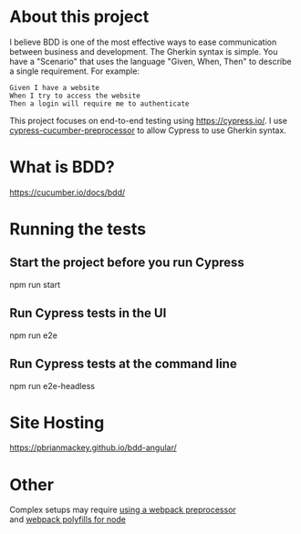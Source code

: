 # About this project

I believe BDD is one of the most effective ways to ease communication between business and development. The Gherkin syntax is simple. You have a "Scenario" that uses the language "Given, When, Then" to describe a single requirement. For example:

```
Given I have a website
When I try to access the website
Then a login will require me to authenticate
```

This project focuses on end-to-end testing using https://cypress.io/. I use [cypress-cucumber-preprocessor](https://github.com/badeball/cypress-cucumber-preprocessor/blob/master/docs/quick-start.md) to allow Cypress to use Gherkin syntax.

# What is BDD?

https://cucumber.io/docs/bdd/

# Running the tests

## Start the project before you run Cypress

npm run start

## Run Cypress tests in the UI

npm run e2e

## Run Cypress tests at the command line

npm run e2e-headless

# Site Hosting

https://pbrianmackey.github.io/bdd-angular/

# Other

Complex setups may require [using a webpack preprocessor](https://github.com/badeball/cypress-cucumber-preprocessor/tree/master/example)  
and [webpack polyfills for node](https://github.com/Richienb/node-polyfill-webpack-plugin)
